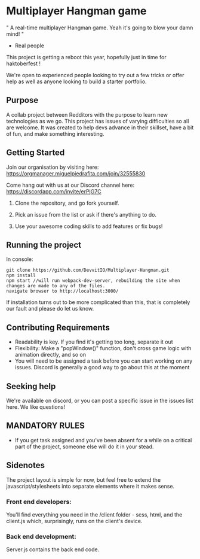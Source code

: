 # Multiplayer Hangman game

" A real-time multiplayer Hangman game. Yeah it's going to blow your damn mind! " 
- Real people 

This project is getting a reboot this year, hopefully just in time for haktoberfest ! 

We're open to experienced people looking to try out a few tricks or offer help as well as anyone looking to build a starter portfolio.


## Purpose 

A collab project between Redditors with the purpose to learn new technologies as we go. This project has issues of varying difficulties so all are welcome.
It was created to help devs advance in their skillset, have a bit of fun, and make something interesting.

## Getting Started

Join our organisation by visiting here:
https://orgmanager.miguelpiedrafita.com/join/32555830

Come hang out with us at our Discord channel here:
https://discordapp.com/invite/erPjG7C

1. Clone the repository, and go fork yourself.

2. Pick an issue from the list or ask if there's anything to do.

3. Use your awesome coding skills to add features or fix bugs!

## Running the project
In console:
````
git clone https://github.com/DevvitIO/Multiplayer-Hangman.git
npm install
npm start //will run webpack-dev-server, rebuilding the site when changes are made to any of the files.
navigate browser to http://localhost:3000/
````
If installation turns out to be more complicated than this, that is completely our fault and please do let us know. 

## Contributing Requirements
* Readability is key. If you find it's getting too long, separate it out
* Flexibility: Make a "popWindow()" function, don't cross game logic with animation directly, and so on
* You will need to be assigned a task before you can start working on any issues. Discord is generally a good way to go about this at the moment

## Seeking help

We're available on discord, or you can post a specific issue in the issues list here. We like questions!

## MANDATORY RULES

* If you get task assigned and you've been absent for a while on a critical part of the project, someone else will do it in your stead.

## Sidenotes

The project layout is simple for now, but feel free to extend the javascript/stylesheets into separate elements where it makes sense.

### Front end developers:

You'll find everything you need in the /client folder - scss, html, and the client.js which, surprisingly, runs on the client's device.

### Back end development:

Server.js contains the back end code. 